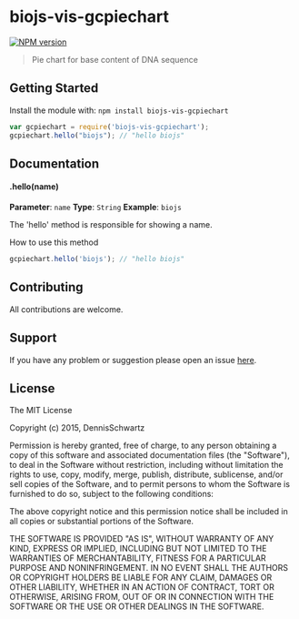# biojs-vis-gcpiechart

[![NPM version](http://img.shields.io/npm/v/biojs-vis-gcpiechart.svg)](https://www.npmjs.org/package/biojs-vis-gcpiechart) 

> Pie chart for base content of DNA sequence

## Getting Started
Install the module with: `npm install biojs-vis-gcpiechart`

```javascript
var gcpiechart = require('biojs-vis-gcpiechart');
gcpiechart.hello("biojs"); // "hello biojs"
```

## Documentation

#### .hello(name)

**Parameter**: `name`
**Type**: `String`
**Example**: `biojs`

The 'hello' method is responsible for showing a name.

How to use this method

```javascript
gcpiechart.hello('biojs'); // "hello biojs"
```

## Contributing

All contributions are welcome.

## Support

If you have any problem or suggestion please open an issue [here](https://github.com/DennisSchwartz/biojs-vis-gcpiechart/issues).

## License 

The MIT License

Copyright (c) 2015, DennisSchwartz

Permission is hereby granted, free of charge, to any person
obtaining a copy of this software and associated documentation
files (the "Software"), to deal in the Software without
restriction, including without limitation the rights to use,
copy, modify, merge, publish, distribute, sublicense, and/or sell
copies of the Software, and to permit persons to whom the
Software is furnished to do so, subject to the following
conditions:

The above copyright notice and this permission notice shall be
included in all copies or substantial portions of the Software.

THE SOFTWARE IS PROVIDED "AS IS", WITHOUT WARRANTY OF ANY KIND,
EXPRESS OR IMPLIED, INCLUDING BUT NOT LIMITED TO THE WARRANTIES
OF MERCHANTABILITY, FITNESS FOR A PARTICULAR PURPOSE AND
NONINFRINGEMENT. IN NO EVENT SHALL THE AUTHORS OR COPYRIGHT
HOLDERS BE LIABLE FOR ANY CLAIM, DAMAGES OR OTHER LIABILITY,
WHETHER IN AN ACTION OF CONTRACT, TORT OR OTHERWISE, ARISING
FROM, OUT OF OR IN CONNECTION WITH THE SOFTWARE OR THE USE OR
OTHER DEALINGS IN THE SOFTWARE.
